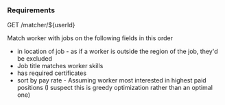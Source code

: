 ### Requirements

GET /matcher/${userId}

Match worker with jobs on the following fields in this order

- in location of job - as if a worker is outside the region of the job, they'd be excluded
- Job title matches worker skills
- has required certificates
- sort by pay rate - Assuming worker most interested in highest paid positions (I suspect this is greedy optimization rather than an optimal one)

